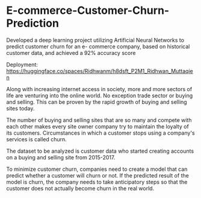 # E-commerce-Customer-Churn-Prediction

Developed a deep learning project utilizing Artificial Neural Networks to predict customer churn for an e-
commerce company, based on historical customer data, and achieved a 92% accuracy score

Deployment:
https://huggingface.co/spaces/Ridhwanm/h8dsft_P2M1_Ridhwan_Muttaqien

Along with increasing internet access in society, more and more sectors of life are venturing into the online world. No exception trade sector or buying and selling. This can be proven by the rapid growth of buying and selling sites today.

The number of buying and selling sites that are so many and compete with each other makes every site owner company try to maintain the loyalty of its customers. Circumstances in which a customer stops using a company's services is called churn.

The dataset to be analyzed is customer data who started creating accounts on a buying and selling site from 2015-2017.

To minimize customer churn, companies need to create a model that can predict whether a customer will churn or not. If the predicted result of the model is churn, the company needs to take anticipatory steps so that the customer does not actually become churn in the real world.
